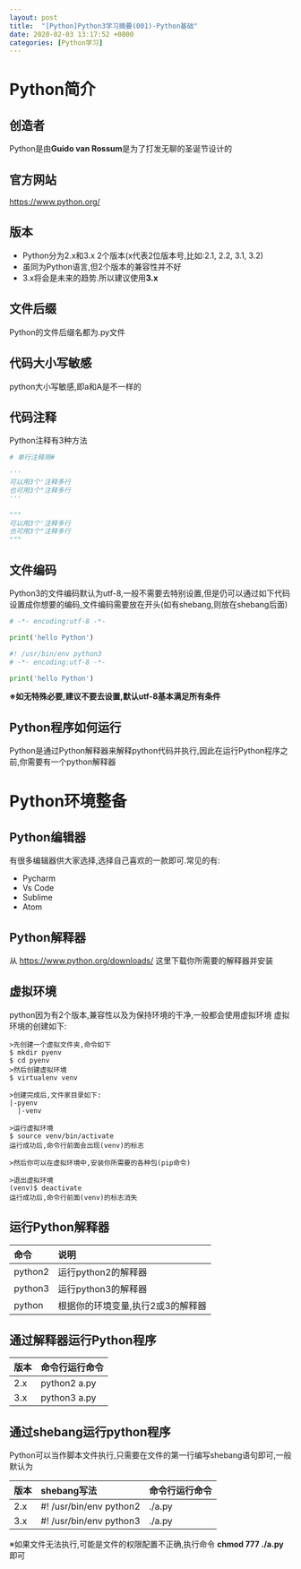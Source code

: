 ```yaml
---
layout: post
title:  "[Python]Python3学习摘要(001)-Python基础"
date: 2020-02-03 13:17:52 +0800
categories: [Python学习]
---
```


# Python简介
## 创造者
Python是由**Guido van Rossum**是为了打发无聊的圣诞节设计的

## 官方网站
https://www.python.org/

## 版本
- Python分为2.x和3.x 2个版本(x代表2位版本号,比如:2.1, 2.2, 3.1, 3.2)
- 虽同为Python语言,但2个版本的兼容性并不好
- 3.x将会是未来的趋势.所以建议使用**3.x**

## 文件后缀
Python的文件后缀名都为.py文件

## 代码大小写敏感
python大小写敏感,即a和A是不一样的

## 代码注释
Python注释有3种方法
``` python
# 单行注释用#

'''
可以用3个'注释多行
也可用3个"注释多行
'''

"""
可以用3个'注释多行
也可用3个"注释多行
"""
```

## 文件编码
Python3的文件编码默认为utf-8,一般不需要去特别设置,但是仍可以通过如下代码设置成你想要的编码,文件编码需要放在开头(如有shebang,则放在shebang后面)
``` python
# -*- encoding:utf-8 -*-

print('hello Python')
```

``` python
#! /usr/bin/env python3
# -*- encoding:utf-8 -*-

print('hello Python')
```
**※如无特殊必要,建议不要去设置,默认utf-8基本满足所有条件**

## Python程序如何运行
Python是通过Python解释器来解释python代码并执行,因此在运行Python程序之前,你需要有一个python解释器

# Python环境整备
## Python编辑器
有很多编辑器供大家选择,选择自己喜欢的一款即可.常见的有:
* Pycharm
* Vs Code
* Sublime
* Atom

## Python解释器
从 https://www.python.org/downloads/ 这里下载你所需要的解释器并安装

## 虚拟环境
python因为有2个版本,兼容性以及为保持环境的干净,一般都会使用虚拟环境
虚拟环境的创建如下:
```
>先创建一个虚拟文件夹,命令如下
$ mkdir pyenv
$ cd pyenv
>然后创建虚拟环境
$ virtualenv venv

>创建完成后,文件家目录如下:
|-pyenv
  |-venv

>运行虚拟环境
$ source venv/bin/activate
运行成功后,命令行前面会出现(venv)的标志

>然后你可以在虚拟环境中,安装你所需要的各种包(pip命令)

>退出虚拟环境
(venv)$ deactivate
运行成功后,命令行前面(venv)的标志消失
```

## 运行Python解释器

|命令|说明|
|:--|:--|
|python2|运行python2的解释器|
|python3|运行python3的解释器|
|python|根据你的环境变量,执行2或3的解释器|

## 通过解释器运行Python程序

|版本|命令行运行命令|
|:--|:--|
|2.x|python2 a.py|
|3.x|python3 a.py|

## 通过shebang运行python程序
Python可以当作脚本文件执行,只需要在文件的第一行编写shebang语句即可,一般默认为

|版本|shebang写法|命令行运行命令|
|:--|:--|:--|
|2.x|#! /usr/bin/env python2|./a.py|
|3.x|#! /usr/bin/env python3|./a.py|

※如果文件无法执行,可能是文件的权限配置不正确,执行命令 **chmod 777 ./a.py** 即可

